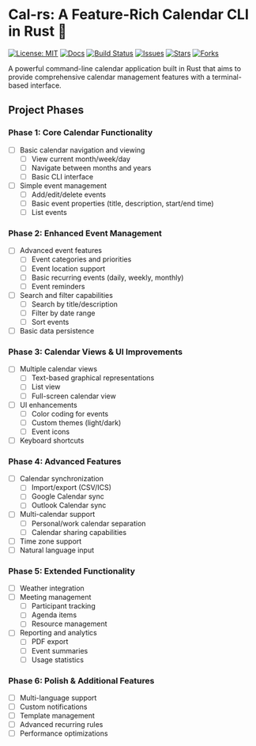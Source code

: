 # Cal-rs: A Feature-Rich Calendar CLI in Rust 🦀

[![License: MIT](https://img.shields.io/badge/License-MIT-yellow.svg)](https://opensource.org/licenses/MIT)
[![Docs](https://img.shields.io/badge/docs-failing-red)](https://docs.rs/cal-rs)
[![Build Status](https://github.com/Kekmatime/cal-rs/actions/workflows/ci.yml/badge.svg)](https://github.com/Kekmatime/cal-rs/actions)
[![Issues](https://img.shields.io/github/issues/Kekmatime/cal-rs)](https://github.com/Kekmatime/cal-rs/issues)
[![Stars](https://img.shields.io/github/stars/Kekmatime/cal-rs)](https://github.com/Kekmatime/cal-rs/stargazers)
[![Forks](https://img.shields.io/github/forks/Kekmatime/cal-rs)](https://github.com/Kekmatime/cal-rs/network/members)


A powerful command-line calendar application built in Rust that aims to provide comprehensive calendar management features with a terminal-based interface.

## Project Phases

### Phase 1: Core Calendar Functionality

- [ ] Basic calendar navigation and viewing
  - [ ] View current month/week/day
  - [ ] Navigate between months and years
  - [ ] Basic CLI interface
- [ ] Simple event management
  - [ ] Add/edit/delete events
  - [ ] Basic event properties (title, description, start/end time)
  - [ ] List events

### Phase 2: Enhanced Event Management

- [ ] Advanced event features
  - [ ] Event categories and priorities
  - [ ] Event location support
  - [ ] Basic recurring events (daily, weekly, monthly)
  - [ ] Event reminders
- [ ] Search and filter capabilities
  - [ ] Search by title/description
  - [ ] Filter by date range
  - [ ] Sort events
- [ ] Basic data persistence

### Phase 3: Calendar Views & UI Improvements

- [ ] Multiple calendar views
  - [ ] Text-based graphical representations
  - [ ] List view
  - [ ] Full-screen calendar view
- [ ] UI enhancements
  - [ ] Color coding for events
  - [ ] Custom themes (light/dark)
  - [ ] Event icons
- [ ] Keyboard shortcuts

### Phase 4: Advanced Features

- [ ] Calendar synchronization
  - [ ] Import/export (CSV/ICS)
  - [ ] Google Calendar sync
  - [ ] Outlook Calendar sync
- [ ] Multi-calendar support
  - [ ] Personal/work calendar separation
  - [ ] Calendar sharing capabilities
- [ ] Time zone support
- [ ] Natural language input

### Phase 5: Extended Functionality

- [ ] Weather integration
- [ ] Meeting management
  - [ ] Participant tracking
  - [ ] Agenda items
  - [ ] Resource management
- [ ] Reporting and analytics
  - [ ] PDF export
  - [ ] Event summaries
  - [ ] Usage statistics

### Phase 6: Polish & Additional Features

- [ ] Multi-language support
- [ ] Custom notifications
- [ ] Template management
- [ ] Advanced recurring rules
- [ ] Performance optimizations

